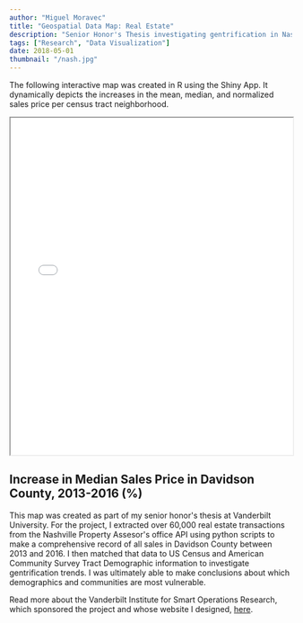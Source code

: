 ```yaml
---
author: "Miguel Moravec"
title: "Geospatial Data Map: Real Estate"
description: "Senior Honor's Thesis investigating gentrification in Nashville"
tags: ["Research", "Data Visualization"]
date: 2018-05-01
thumbnail: "/nash.jpg"
---
```






The following interactive map was created in R using the Shiny App. It dynamically depicts the increases in the mean, median, and normalized sales price per census tract neighborhood.


<iframe width="100%" height=600 scrolling="no" marginheight="0" marginwidth="0" src="med_price_difmap.html"></iframe>

## Increase in Median Sales Price in Davidson County, 2013-2016 (%)


This map was created as part of my senior honor's thesis at Vanderbilt University. For the project, I extracted over 60,000 real estate transactions from the Nashville Property Assesor's office API using python scripts to make a comprehensive record of all sales in Davidson County between 2013 and 2016. I then matched that data to US Census and American Community Survey Tract Demographic information to investigate gentrification trends. I was ultimately able to make conclusions about which demographics and communities are most vulnerable. 


Read more about the Vanderbilt Institute for Smart Operations Research, which sponsored the project and whose website I designed, [here](https://alo.ees.vanderbilt.edu/visor/).